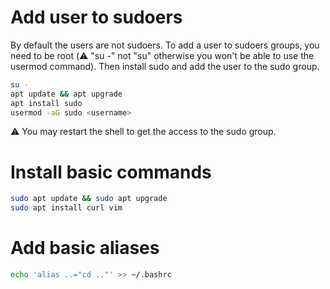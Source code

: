 # Add user to sudoers

By default the users are not sudoers. To add a user to sudoers groups, you need to be root (⚠️ "su -" not "su" otherwise you won't be able to use the usermod command). Then install sudo and add the user to the sudo group.
```sh
su -
apt update && apt upgrade
apt install sudo
usermod -aG sudo <username>
```

⚠️ You may restart the shell to get the access to the sudo group.
# Install basic commands

```sh
sudo apt update && sudo apt upgrade
sudo apt install curl vim
```

# Add basic aliases

```sh
echo 'alias ..="cd .."' >> ~/.bashrc
```
